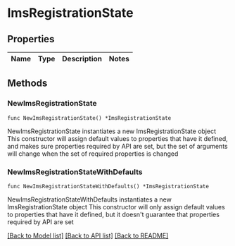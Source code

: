 # ImsRegistrationState

## Properties

Name | Type | Description | Notes
------------ | ------------- | ------------- | -------------

## Methods

### NewImsRegistrationState

`func NewImsRegistrationState() *ImsRegistrationState`

NewImsRegistrationState instantiates a new ImsRegistrationState object
This constructor will assign default values to properties that have it defined,
and makes sure properties required by API are set, but the set of arguments
will change when the set of required properties is changed

### NewImsRegistrationStateWithDefaults

`func NewImsRegistrationStateWithDefaults() *ImsRegistrationState`

NewImsRegistrationStateWithDefaults instantiates a new ImsRegistrationState object
This constructor will only assign default values to properties that have it defined,
but it doesn't guarantee that properties required by API are set


[[Back to Model list]](../README.md#documentation-for-models) [[Back to API list]](../README.md#documentation-for-api-endpoints) [[Back to README]](../README.md)


